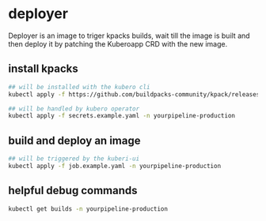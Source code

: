 # deployer

Deployer is an image to triger kpacks builds, wait till the image is built and then deploy it by patching the Kuberoapp CRD with the new image.

## install kpacks
```bash
## will be installed with the kubero cli
kubectl apply -f https://github.com/buildpacks-community/kpack/releases/download/v0.13.3/release-0.13.3.yaml

## will be handled by kubero operator
kubectl apply -f secrets.example.yaml -n yourpipeline-production
```

## build and deploy an image
```bash
## will be triggered by the kuberi-ui
kubectl apply -f job.example.yaml -n yourpipeline-production
```

## helpful debug commands
```bash
kubectl get builds -n yourpipeline-production
``` 
